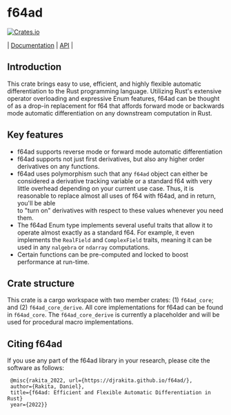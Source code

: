 # f64ad

[![Crates.io](https://img.shields.io/crates/v/f64ad.svg)](https://crates.io/crates/f64ad)

| [Documentation](https://djrakita.github.io/f64ad/) | [API](https://docs.rs/f64ad/0.0.5/) |

## Introduction

This crate brings easy to use, efficient, and highly flexible automatic differentiation to the
Rust programming language.  Utilizing Rust's extensive operator overloading and expressive Enum
features, f64ad can be thought of as a drop-in replacement for f64 that affords forward mode
or backwards mode automatic differentiation on any downstream computation in Rust.

## Key features
- f64ad supports reverse mode or forward mode automatic differentiation
- f64ad supports not just first derivatives, but also any higher order derivatives on any functions.  
- f64ad uses polymorphism such that any `f64ad` object can either be considered a derivative 
tracking variable or a standard f64 with very little overhead depending on your current use case.
Thus, it is reasonable to replace almost all uses of f64 with f64ad, and in return, you'll be able  
to "turn on" derivatives with respect to these values whenever you need them.    
- The f64ad Enum type implements several useful traits that allow it to operate almost exactly as a
standard f64.  For example, it even implements the `RealField` and `ComplexField` traits,
meaning it can be used in any `nalgebra` or `ndarray` computations.
- Certain functions can be pre-computed and locked to boost performance at run-time.

## Crate structure
This crate is a cargo workspace with two member crates: (1) `f64ad_core`; and (2) `f64ad_core_derive`.
All core implementations for f64ad can be found in `f64ad_core`.  The `f64ad_core_derive` is
currently a placeholder and will be used for procedural macro implementations.

## Citing f64ad 

If you use any part of the f64ad library in your research, please cite the software as follows:

```string
 @misc{rakita_2022, url={https://djrakita.github.io/f64ad/}, 
 author={Rakita, Daniel}, 
 title={f64ad: Efficient and Flexible Automatic Differentiation in Rust}
 year={2022}} 
```
